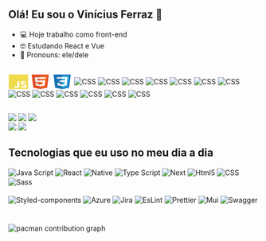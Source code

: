 ## Olá! Eu sou o Vinícius Ferraz 👋

- 💻 Hoje trabalho como front-end
- 🤓 Estudando React e Vue
- 👨 Pronouns: ele/dele
<div style="display: inline_block"><br>
  <img align="center" alt="Js" height="30" width="40" src="https://raw.githubusercontent.com/devicons/devicon/master/icons/javascript/javascript-plain.svg">
  <img align="center" alt="HTML" height="30" width="40" src="https://raw.githubusercontent.com/devicons/devicon/master/icons/html5/html5-original.svg">
  <img align="center" alt="CSS" height="30" width="40" src="https://raw.githubusercontent.com/devicons/devicon/master/icons/css3/css3-original.svg">
  <img align="center" alt="CSS" height="30" width="40" src="https://cdn.jsdelivr.net/gh/devicons/devicon/icons/firebase/firebase-plain-wordmark.svg" />
  <img align="center" alt="CSS" height="30" width="40" src="https://cdn.jsdelivr.net/gh/devicons/devicon/icons/figma/figma-original.svg" />
  <img align="center" alt="CSS" height="30" width="40" src="https://cdn.jsdelivr.net/gh/devicons/devicon/icons/git/git-original.svg" />
  <img align="center" alt="CSS" height="30" width="40" src="https://cdn.jsdelivr.net/gh/devicons/devicon/icons/github/github-original-wordmark.svg" />
  <img align="center" alt="CSS" height="30" width="40" src="https://cdn.jsdelivr.net/gh/devicons/devicon/icons/linkedin/linkedin-original.svg" />
  <img align="center" alt="CSS" height="30" width="40" src="https://cdn.jsdelivr.net/gh/devicons/devicon/icons/nextjs/nextjs-original.svg" />
  <img align="center" alt="CSS" height="30" width="40" src="https://cdn.jsdelivr.net/gh/devicons/devicon/icons/npm/npm-original-wordmark.svg" />
  <img align="center" alt="CSS" height="30" width="40" src="https://cdn.jsdelivr.net/gh/devicons/devicon/icons/yarn/yarn-original.svg" />
  <img align="center" alt="CSS" height="30" width="40" src="https://cdn.jsdelivr.net/gh/devicons/devicon/icons/vscode/vscode-plain-wordmark.svg" />
  <img align="center" alt="CSS" height="30" width="40" src="https://cdn.jsdelivr.net/gh/devicons/devicon/icons/windows8/windows8-original.svg" />
  <img align="center" alt="CSS" height="30" width="40" src="https://cdn.jsdelivr.net/gh/devicons/devicon/icons/typescript/typescript-original.svg" />
  <img align="center" alt="CSS" height="30" width="40" src="https://cdn.jsdelivr.net/gh/devicons/devicon/icons/chrome/chrome-original.svg" />
  <img align="center" alt="CSS" height="30" width="40" src="https://cdn.jsdelivr.net/gh/devicons/devicon/icons/sass/sass-original.svg" />
</div>
  
  ##
 
<div> 
  <a href="https://instagram.com/v_dferraz" target="_blank"><img src="https://img.shields.io/badge/-Instagram-%23E4405F?style=for-the-badge&logo=instagram&logoColor=white" target="_blank"></a> 
  <a href = "mailto:viniciusdiasferraz@gmail.com"><img src="https://img.shields.io/badge/-Gmail-%23333?style=for-the-badge&logo=gmail&logoColor=white" target="_blank"></a>
  <a href="https://www.linkedin.com/in/vin%C3%ADcius-ferraz-302621300" target="_blank"><img src="https://img.shields.io/badge/-LinkedIn-%230077B5?style=for-the-badge&logo=linkedin&logoColor=white" target="_blank"></a> 
  
</div>
<div>
   <img height="180em" src="https://github-readme-stats.vercel.app/api?username=viniciusdiasferraz&show_icons=true&theme=tokyonight&include_all_commits=true&count_private=true"/>
   <img height="180em" src="https://github-readme-stats.vercel.app/api/top-langs/?username=viniciusdiasferraz&layout=compact&langs_count=8&theme=tokyonight"/>
</div>


## Tecnologias que eu uso no meu dia a dia

<div style= 'display: inline_block'>
  <img align= 'center' alt='Java Script' src= 'https://img.shields.io/badge/JavaScript-F7DF1E?style=for-the-badge&logo=javascript&logoColor=black' />
  <img align= 'center' alt='React' src= 'https://img.shields.io/badge/React-20232A?style=for-the-badge&logo=react&logoColor=61DAFB' />
  <img align= 'center' alt='Native' src= 'https://img.shields.io/badge/react_native-%2320232a.svg?style=for-the-badge&logo=react&logoColor=%2361DAFB' />
  <img align= 'center' alt='Type Script' src= 'https://img.shields.io/badge/TypeScript-007ACC?style=for-the-badge&logo=typescript&logoColor=white' />
  <img align= 'center' alt='Next' src= 'https://img.shields.io/badge/Next-black?style=for-the-badge&logo=next.js&logoColor=white' />
  <img align= 'center' alt='Html5' src= 'https://img.shields.io/badge/html5-%23E34F26.svg?style=for-the-badge&logo=html5&logoColor=white' />  
  <img align= 'center' alt='CSS' src= 'https://img.shields.io/badge/css3-%231572B6.svg?style=for-the-badge&logo=css3&logoColor=white' />
  <img align= 'center' alt='Sass' src= 'https://img.shields.io/badge/Sass-CC6699?style=for-the-badge&logo=sass&logoColor=white' /> 
</div>
<div style= 'display: inline_block'></br>
  <img align= 'center' alt='Styled-components' src= 'https://img.shields.io/badge/styled--components-DB7093?style=for-the-badge&logo=styled-components&logoColor=white' />
  <img align= 'center' alt='Azure' src= 'https://img.shields.io/badge/azure-%230072C6.svg?style=for-the-badge&logo=microsoftazure&logoColor=white' />
  <img align= 'center' alt='Jira' src= 'https://img.shields.io/badge/Jira-0052CC?style=for-the-badge&logo=Jira&logoColor=white' />
  <img align= 'center' alt='EsLint' src= 'https://img.shields.io/badge/eslint-3A33D1?style=for-the-badge&logo=eslint&logoColor=white' />
  <img align= 'center' alt='Prettier' src= 'https://img.shields.io/badge/prettier-1A2C34?style=for-the-badge&logo=prettier&logoColor=F7BA3E' />
  <img align= 'center' alt='Mui' src= 'https://img.shields.io/badge/MUI-%230081CB.svg?style=for-the-badge&logo=mui&logoColor=white' />
  <img align= 'center' alt='Swagger' src= 'https://img.shields.io/badge/-Swagger-%23Clojure?style=for-the-badge&logo=swagger&logoColor=white' />
</div></br>


###

<picture>
  <source media="(prefers-color-scheme: dark)" srcset="https://raw.githubusercontent.com/viniciusdiasferraz/viniciusdiasferraz/output/pacman-contribution-graph-dark.svg">
  <source media="(prefers-color-scheme: light)" srcset="https://raw.githubusercontent.com/viniciusdiasferraz/viniciusdiasferraz/output/pacman-contribution-graph.svg">
  <img alt="pacman contribution graph" src="https://raw.githubusercontent.com/viniciusdiasferraz/viniciusdiasferraz/output/pacman-contribution-graph.svg">
</picture>

###

